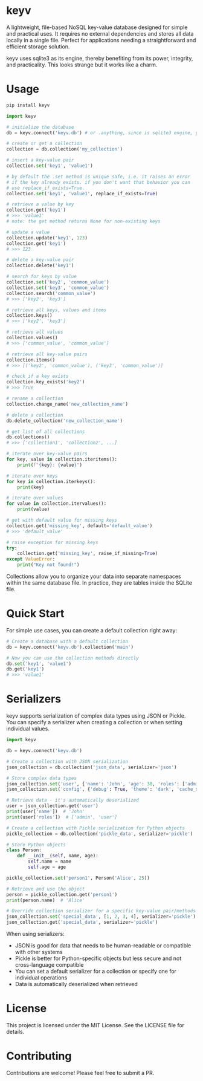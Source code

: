 # keyv

A lightweight, file-based NoSQL key-value database designed for simple and practical uses. It requires no external dependencies and stores all data locally in a single file. Perfect for applications needing a straightforward and efficient storage solution.

keyv uses sqlite3 as its engine, thereby benefiting from its power, integrity, and practicality. This looks strange but it works like a charm.

# Usage

```bash
pip install keyv
```

```python
import keyv

# initialize the database
db = keyv.connect('keyv.db') # or .anything, since is sqlite3 engine, you can choose any

# create or get a collection
collection = db.collection('my_collection')

# insert a key-value pair
collection.set('key1', 'value1')

# by default the .set method is unique safe, i.e. it raises an error
# if the key already exists. if you don't want that behavior you can
# use replace_if_exists=True.
collection.set('key1', 'value1', replace_if_exists=True)

# retrieve a value by key
collection.get('key1')
# >>> 'value1'
# note: the get method returns None for non-existing keys

# update a value
collection.update('key1', 123)
collection.get('key1')
# >>> 123

# delete a key-value pair
collection.delete('key1')

# search for keys by value
collection.set('key2', 'common_value')
collection.set('key3', 'common_value')
collection.search('common_value')
# >>> ['key2', 'key3']

# retrieve all keys, values and items
collection.keys()
# >>> ['key2', 'key3']

# retrieve all values
collection.values()
# >>> ['common_value', 'common_value']

# retrieve all key-value pairs
collection.items()
# >>> [('key2', 'common_value'), ('key3', 'common_value')]

# check if a key exists
collection.key_exists('key2')
# >>> True

# rename a collection
collection.change_name('new_collection_name')

# delete a collection
db.delete_collection('new_collection_name')

# get list of all collections
db.collections()
# >>> ['collection1', 'collection2', ...]

# iterate over key-value pairs
for key, value in collection.iteritems():
    print(f"{key}: {value}")

# iterate over keys
for key in collection.iterkeys():
    print(key)

# iterate over values
for value in collection.itervalues():
    print(value)

# get with default value for missing keys
collection.get('missing_key', default='default_value')
# >>> 'default_value'

# raise exception for missing keys
try:
    collection.get('missing_key', raise_if_missing=True)
except ValueError:
    print("Key not found!")
```

Collections allow you to organize your data into separate namespaces within the same database file.
In practice, they are tables inside the SQLite file.

# Quick Start

For simple use cases, you can create a default collection right away:

```python
# Create a database with a default collection
db = keyv.connect('keyv.db').collection('main')

# Now you can use the collection methods directly
db.set('key1', 'value1')
db.get('key1')
# >>> 'value1'
```

# Serializers

keyv supports serialization of complex data types using JSON or Pickle. You can specify a serializer when creating a collection or when setting individual values.

```python
import keyv

db = keyv.connect('keyv.db')

# Create a collection with JSON serialization
json_collection = db.collection('json_data', serializer='json')

# Store complex data types
json_collection.set('user', {'name': 'John', 'age': 30, 'roles': ['admin', 'user']})
json_collection.set('config', {'debug': True, 'theme': 'dark', 'cache_size': 1024})

# Retrieve data - it's automatically deserialized
user = json_collection.get('user')
print(user['name'])  # 'John'
print(user['roles'])  # ['admin', 'user']

# Create a collection with Pickle serialization for Python objects
pickle_collection = db.collection('pickle_data', serializer='pickle')

# Store Python objects
class Person:
    def __init__(self, name, age):
        self.name = name
        self.age = age

pickle_collection.set('person1', Person('Alice', 25))

# Retrieve and use the object
person = pickle_collection.get('person1')
print(person.name)  # 'Alice'

# Override collection serializer for a specific key-value pair/methods
json_collection.set('special_data', [1, 2, 3, 4], serializer='pickle')
json_collection.get('special_data', serializer='pickle')
```

When using serializers:
- JSON is good for data that needs to be human-readable or compatible with other systems
- Pickle is better for Python-specific objects but less secure and not cross-language compatible
- You can set a default serializer for a collection or specify one for individual operations
- Data is automatically deserialized when retrieved

# License

This project is licensed under the MIT License. See the LICENSE file for details.

# Contributing

Contributions are welcome! Please feel free to submit a PR.